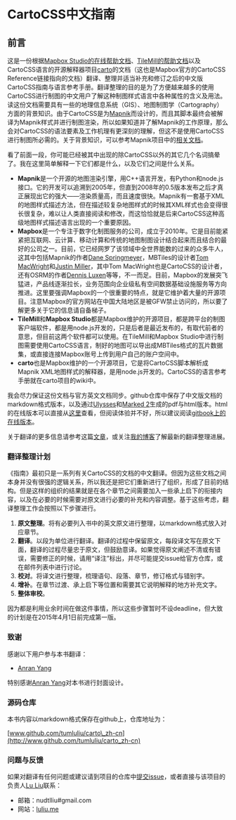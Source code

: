 # CartoCSS中文指南

## 前言

这是一份根据[Mapbox Studio的在线帮助文档](https://www.mapbox.com/mapbox-studio/style-quickstart/)、[TileMill的帮助文档](https://www.mapbox.com/tilemill/docs/crashcourse/introduction/)以及CartoCSS语言的开源解释器项目[carto](https://github.com/mapbox/carto)的文档（这也是Mapbox官方的CartoCSS Reference链接指向的文档）翻译、整理并适当补充和修订之后的中文版CartoCSS指南与语言参考手册。翻译整理的目的是为了方便越来越多的使用CartoCSS进行制图的中文用户了解这种制图样式语言中各种属性的含义及用法。读这份文档需要具有一些的地理信息系统（GIS）、地图制图学（Cartography）方面的背景知识。由于CartoCSS是为[Mapnik](https://github.com/mapnik/mapnik)而设计的，而且其脚本最终会被解译为Mapnik样式并进行制图渲染，所以如果知道并了解Mapnik的工作原理，那么会对CartoCSS的语法要素及工作机理有更深刻的理解，但这不是使用CartoCSS进行制图所必需的。关于背景知识，可以参考Mapnik项目中的[相关文档](https://github.com/mapnik/mapnik/wiki/LearningMapnik)。

看了前面一段，你可能已经被其中出现的除CartoCSS以外的其它几个名词搞晕了。我在这里简单解释一下它们都是什么，以及它们之间是什么关系。

- **Mapnik**是一个开源的地图渲染引擎，用C++语言开发，有Python和node.js接口。它的开发可以追溯到2005年，但直到2008年的0.5版本发布之后才真正展现出它的强大——渲染质量高，而且速度很快。Mapnik有一套基于XML的地图样式描述方法，但在描述较复杂地图样式的时候其XML样式也会变得很长很复杂，难以让人类直接阅读和修改，而这恰恰就是后来CartoCSS这种高级地图样式描述语言出现的一个重要原因。
- **Mapbox**是一个专注于数字化制图服务的公司，成立于2010年。它是目前能紧紧把互联网、云计算、移动计算和传统的地图制图设计结合起来而且结合的最好的公司之一。目前，它已经网罗了该领域中全世界能数的过来的众多牛人，这其中包括Mapnik的作者[Dane Springmeyer](https://github.com/springmeyer)，MBTiles的设计者[Tom MacWright](https://github.com/tmcw)和[Justin Miller](https://github.com/incanus)，其中Tom MacWright也是CartoCSS的设计者，还有OSRM的作者[Dennis Luxen](https://github.com/DennisOSRM)等等，不一而足。目前，Mapbox的发展突飞猛进，产品线逐渐拉长，业务范围向企业级私有空间数据基础设施服务等方向推进。这里要强调Mapbox的一个很重要的特点，就是它维护着大量的开源项目。注意Mapbox的官方网站在中国大陆地区是被GFW禁止访问的，所以要了解更多关于它的信息请自备梯子。
- **TileMill**和**Mapbox Studio**都是Mapbox维护的开源项目，都是跨平台的制图客户端软件，都是用node.js开发的，只是后者是最近发布的，有取代前者的意思，但目前这两个软件都可以使用。在TileMill和Mapbox Studio中进行制图需要使用CartoCSS语言，制好的地图可以导出成MBTiles格式的瓦片数据集，或直接连接Mapbox账号上传到用户自己的账户空间中。
- **carto**也是Mapbox维护的一个开源项目，它是将CartoCSS脚本解析成Mapnik XML地图样式的解释器，是用node.js开发的。CartoCSS的语言参考手册就在carto项目的wiki中。

我会尽力保证这份文档与官方英文文档同步。github仓库中保存了中文版文档的markdown格式版本，以及通过[Ulysses](http://www.ulyssesapp.com/)和[Marked 2](http://marked2app.com)生成的pdf与html版本。html的在线版本可以直接从[这里](http://luliu.me/projects/carto_zh-cn/)查看，但阅读体验并不好，所以建议阅读[gitbook上的在线版本](http://tumluliu.gitbooks.io/carto_zh-cn/)。

关于翻译的更多信息请参考这篇[文章](http://luliu.me/?p=40)，或关注[我的博客](http://luliu.me)了解最新的翻译整理进展。

### 翻译整理计划

《指南》最初只是一系列有关CartoCSS的文档的中文翻译。但因为这些文档之间本身并没有很强的逻辑关系，所以我还是把它们重新进行了组织，形成了目前的结构。但是这样的组织的结果就是在各个章节之间需要加入一些承上启下的衔接内容，以及在必要的时候需要对原文进行必要的补充和内容调整。基于这些考虑，翻译整理工作会按照以下步骤进行。

1. **原文整理**。将有必要列入书中的英文原文进行整理，以markdown格式放入对应章节。
2. **翻译**。以段为单位进行翻译。翻译的过程中保留原文，每段译文写在原文下面，翻译的过程尽量忠于原文，但鼓励意译。如果觉得原文阐述不清或有错误，需要修正的时候，请用“译注”标出，并尽可能提交issue给官方仓库，或在邮件列表中进行讨论。
3. **校对**。将译文进行整理，梳理语句、段落、章节，修订格式与错别字。
4. **增补**。在章节过渡、承上启下等位置和需要其它说明解释的地方补充文字。
5. **整体审校**。

因为都是利用业余时间在做这件事情，所以这些步骤暂时不设deadline，但大致的计划是在2015年4月1日前完成第一版。

### 致谢

感谢以下用户参与本书翻译：

- [Anran Yang](http://www.github.com/yarray)

特别感谢[Anran Yang](http://www.github.com/yarray)对本书进行封面设计。

### 源码仓库

本书内容以markdown格式保存在github上，仓库地址为：

[www.github.com/tumluliu/carto\_zh-cn](http://www.github.com/tumluliu/carto_zh-cn)

### 问题与反馈

如果对翻译有任何问题或建议请到项目的仓库中[提交issue](https://github.com/tumluliu/carto_zh-cn/issues)，或者直接与该项目的负责人[Lu Liu](http://www.github.com/@tumluliu)联系：

- 邮箱：nudtlliu#gmail.com
- 网站：[luliu.me](http://luliu.me)　
